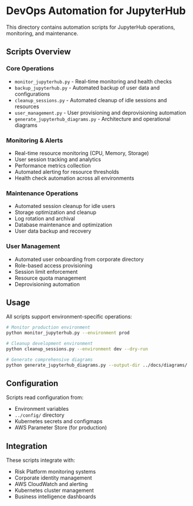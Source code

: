 # DevOps Automation for JupyterHub

This directory contains automation scripts for JupyterHub operations, monitoring, and maintenance.

## Scripts Overview

### Core Operations
- `monitor_jupyterhub.py` - Real-time monitoring and health checks
- `backup_jupyterhub.py` - Automated backup of user data and configurations
- `cleanup_sessions.py` - Automated cleanup of idle sessions and resources
- `user_management.py` - User provisioning and deprovisioning automation
- `generate_jupyterhub_diagrams.py` - Architecture and operational diagrams

### Monitoring & Alerts
- Real-time resource monitoring (CPU, Memory, Storage)
- User session tracking and analytics
- Performance metrics collection
- Automated alerting for resource thresholds
- Health check automation across all environments

### Maintenance Operations
- Automated session cleanup for idle users
- Storage optimization and cleanup
- Log rotation and archival
- Database maintenance and optimization
- User data backup and recovery

### User Management
- Automated user onboarding from corporate directory
- Role-based access provisioning
- Session limit enforcement
- Resource quota management
- Deprovisioning automation

## Usage

All scripts support environment-specific operations:
```bash
# Monitor production environment
python monitor_jupyterhub.py --environment prod

# Cleanup development environment
python cleanup_sessions.py --environment dev --dry-run

# Generate comprehensive diagrams
python generate_jupyterhub_diagrams.py --output-dir ../docs/diagrams/
```

## Configuration

Scripts read configuration from:
- Environment variables
- `../config/` directory
- Kubernetes secrets and configmaps
- AWS Parameter Store (for production)

## Integration

These scripts integrate with:
- Risk Platform monitoring systems
- Corporate identity management
- AWS CloudWatch and alerting
- Kubernetes cluster management
- Business intelligence dashboards